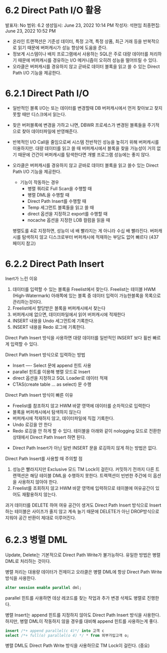 # 6.2 Direct Path I/O 활용

발표자: No
범위: 6.2
생성일시: June 23, 2022 10:14 PM
작성자: 석현임
최종편집: June 23, 2022 10:52 PM

- 온라인 트랜잭션은 기준성 데이터, 특정 고객, 특정 상품, 최근 거래 등을 반복적으로 읽기 때문에 버퍼캐시가 성능 향상에 도움을 준다.
- 정보계 시스템이나 배치 프로그램에서 사용하는 SQL은 주로 대량 데이터를 처리하기 때문에 버퍼캐시를 경유하는 I/O 메커니즘이 오히려 성능을 떨어뜨릴 수 있다.
- 오라클은 버퍼캐시를 경유하지 않고 곧바로 데이터 블록을 읽고 쓸 수 있는 Direct Path I/O 기능을 제공한다.

# 6.2.1 Direct Path I/O

- 일반적인 블록 I/O는 또는 데이터를 변경할때 DB 버퍼캐시에서 먼저 찾아보고 찾지 못할 때만 디스크에서 읽는다.
- 찾은 버퍼블록에 변경을 가하고 나면, DBWR 프로세스가 변경된 블록들을 주기적으로 찾아 데이터파일에 반영해준다.
- 반복적인 I/O Call을 줄임으로써 시스템 전반적인 성능을 높히기 위해 버퍼캐시를 이용하지만. 대량 데이터를 읽고 쓸 때 버퍼캐시에서 블록을 찾을 가능성이 거의 없기 때문에 건건이 버퍼캐시를 탐색한다면 개별 프로그램 성능에는 좋지 않다.
- 오라클은 버퍼캐시를 경유하지 않고 곧바로 데이터 블록을 읽고 쓸수 있는 Direct Path I/O 기능을 제공한다.
    - 기능이 작동하는 경우
        - 병렬 쿼리로 Full Scan을 수행할 때
        - 병렬 DML을 수행할 때
        - Direct Path Insert를 수행할 때
        - Temp 세그먼트 블록들을 읽고 쓸 때
        - direct 옵션을 지정하고 export를 수행할 때
        - nocache 옵션을 지정한 LOB 컬럼을 읽을 때
    
    병렬도를 4로 지정하면, 성능이 네 배 빨라지는 게 아니라 수십 배 빨라진다. 버퍼캐시를 탐색하지 않고 디스크로부터 버퍼캐시에 적재하는 부담도 없어 빠르다 (437 페이지 참고)
    

# 6.2.2 Direct Path Insert

Inert가 느린 이유

1. 데이터를 입력할 수 있는 블록을 Freelist에서 찾는다. Freelist는 테이블 HWM (High-Watermark) 아래쪽에 있는 블록 중 데이터 입력이 가능한블록을 목록으로 관리하는것이다.
2. Freelist에서 할당받은 블록을 버퍼캐시에서 찾는다
3. 버퍼캐시에 없으면, 데이터파일에서 읽어 버퍼캐시에 적재한다
4. INSERT 내용을 Undo 세그먼트에 기록한다.
5. INSERT 내용을 Redo 로그에 기록한다.

Direct Path Insert 방식을 사용하면 대량 데이터를 일반적인 INSERT 보다 휠씬 빠르게 입력할 수 있다.

Direct Path Insert 방식으로 입력하는 방법

- Insert —- Select 문에 append 힌트 사용
- parallel 힌트를 이용해 병렬 모드로 Insert
- direct 옵션을 지정하고 SQL Loader로 데이터 적재
- CTAS(create table … as select) 문 수행

Direct Path Insert 방식이 빠른 이유

- Freelist를 참조하지 않고 HWM 바깥 영역에 데이터를 순차적으로 입력한다
- 블록을 버퍼캐시에서 탐색하지 않는다
- 버퍼캐시에 적재하지 않고, 데이터파일에 직접 기록한다.
- Undo 로깅을 안 한다
- Redo 로깅을 안 하게 할 수 있다. 테이블을 아래와 같이 nologging 모드로 전환한 상태에서 Direct Path Insert 하면 된다.

+ Direct Path Insert가 아닌 일반 INSERT 문을 로깅하지 않게 하는 방법은 없다.

Direct Path Insert를 사용할 때 주의할 점

1. 성능은 빨라지지만 Exclusive 모드 TM Lock이 걸린다. 커밋하기 전까지 다른 트랜잭션은 해당 테이블 DML을 수행하지 못한다. 트랙잭션이 빈번한 주간에 이 옵션을 사용하지 않아야 한다.
2. Freelist를 조회하지 않고 HWM 바깥 영역에 입력하므로 테이블에 여유공간이 있어도 재활용하지 않는다.

과거 데이터를 DELETE 하여 여유 공간이 생겨도 Direct Path Insert 방식으로 Insert하는 테이블은 사이즈가 줄지 않고 계속 늘기 때문에 DELETE가 아닌 DROP방식으로 지워야 공간 반환이 제대로 이루어진다.

# 6.2.3 병렬 DML

Update, Delete는 기본적으로 Direct Path Write가 불가능하다. 유일한 방법은 병렬 DML로 처리하는 것이다.

병렬 처리는 대용량 데이터가 전제이고 오라클은 병렬 DML에 항상 Direct Path Write 방식을 사용한다.

```sql
alter session enable parallel dml;
```

parallel 힌트를 사용하면 데상 레코드를 찾는 작업과 추가 변경 삭제도 병렬로 진행한다.

병렬 Insert는 append 힌트를 지정하지 않아도 Direct Path Insert 방식을 사용한다. 하지만, 병렬 DML이 작동하지 않을 경우를 대비해 append 힌트를 사용하는게 좋다.

```sql
insert /*+ append parallel(c 4)*/ into 고객 c
select /*+ full(o) parallel(o 4) */ * from 외부가입고객 o;
```

병렬 DML도 Direct Path Write 방식을 사용하므로 TM Lock이 걸린다. (중요)